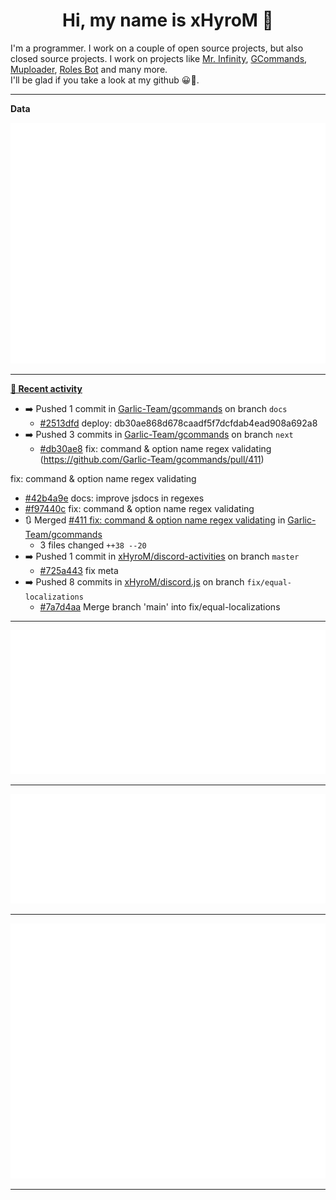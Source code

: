 <p align="center">
    <!-- <img src="https://avatars.githubusercontent.com/u/56601352" width="192" alt="hyro's pfp" /> -->
    <h1 align="center">Hi, my name is xHyroM 👋</h1>
</p>

I'm a programmer. I work on a couple of open source projects, but also closed source projects. I work on projects like [Mr. Infinity](https://discord.com/oauth2/authorize?client_id=720321585625694239&scope=bot%20applications.commands&permissions=8&redirect_uri=https://blobs.gq/imanager&prompt=consent&response_type=code), [GCommands](https://github.com/Garlic-Team/GCommands), [Muploader](https://github.com/xHyroM/Muploder), [Roles Bot](https://github.com/xHyroM/roles-bot) and many more.  
I'll be glad if you take a look at my github 😀👀.

___
**Data**

<img src="https://github.com/xHyroM/xHyroM/blob/master/.cache/base.svg">

___

**[📰 Recent activity](https://github.com/xHyroM)**
* ➡️ Pushed 1 commit in [Garlic-Team/gcommands](https://github.com/Garlic-Team/gcommands) on branch `docs`
  * [#2513dfd](https://github.com/Garlic-Team/gcommands/commit/2513dfd) deploy: db30ae868d678caadf5f7dcfdab4ead908a692a8
* ➡️ Pushed 3 commits in [Garlic-Team/gcommands](https://github.com/Garlic-Team/gcommands) on branch `next`
  * [#db30ae8](https://github.com/Garlic-Team/gcommands/commit/db30ae8) fix: command &amp; option name regex validating (https://github.com/Garlic-Team/gcommands/pull/411)

fix: command &amp; option name regex validating
  * [#42b4a9e](https://github.com/Garlic-Team/gcommands/commit/42b4a9e) docs: improve jsdocs in regexes
  * [#f97440c](https://github.com/Garlic-Team/gcommands/commit/f97440c) fix: command &amp; option name regex validating
* 🔃 Merged [#411 fix: command &amp; option name regex validating](https://github.com/Garlic-Team/gcommands/pull/411) in [Garlic-Team/gcommands](https://github.com/Garlic-Team/gcommands)
  * 3 files changed `++38 --20`
* ➡️ Pushed 1 commit in [xHyroM/discord-activities](https://github.com/xHyroM/discord-activities) on branch `master`
  * [#725a443](https://github.com/xHyroM/discord-activities/commit/725a443) fix meta
* ➡️ Pushed 8 commits in [xHyroM/discord.js](https://github.com/xHyroM/discord.js) on branch `fix/equal-localizations`
  * [#7a7d4aa](https://github.com/xHyroM/discord.js/commit/7a7d4aa) Merge branch &#39;main&#39; into fix/equal-localizations


___

<img src="https://github.com/xHyroM/xHyroM/blob/master/.cache/isocalendar.svg">

___

<img src="https://github.com/xHyroM/xHyroM/blob/master/.cache/languages.svg">

___

<img src="https://github.com/xHyroM/xHyroM/blob/master/.cache/achievements.svg">

___
